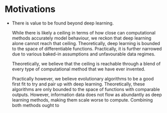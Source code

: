 # Motivations

- There is value to be found beyond deep learning.

    While there is likely a ceiling in terms of how close can computational methods accurately model behaviour, we reckon that deep learning alone cannot reach that ceiling. Theoretically, deep learning is bounded to the space of differentiable functions. Practically, it is further narrowed due to various baked-in assumptions and unfavourable data regimes.

    Theoretically, we believe that the ceiling is reachable through a blend of every type of computational method that we have ever invented.
    
    Practically however, we believe evolutionary algorithms to be a good first fit to try and pair up with deep learning. Theoretically, these algorithms are only bounded to the space of functions with comparable outputs. However, information data does not flow as abundantly as deep learning methods, making them scale worse to compute. Combining both methods ought to 